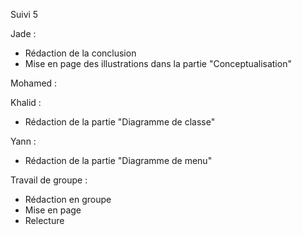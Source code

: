 Suivi 5

Jade : 

- Rédaction de la conclusion
- Mise en page des illustrations dans la partie "Conceptualisation"



Mohamed : 



Khalid : 

- Rédaction de la partie "Diagramme de classe"


Yann : 

- Rédaction de la partie "Diagramme de menu"


Travail de groupe : 

- Rédaction en groupe
- Mise en page
- Relecture
